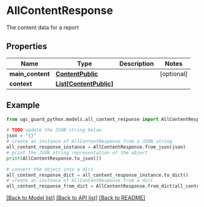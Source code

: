 # AllContentResponse

The content data for a report

## Properties

Name | Type | Description | Notes
------------ | ------------- | ------------- | -------------
**main_content** | [**ContentPublic**](ContentPublic.md) |  | [optional] 
**context** | [**List[ContentPublic]**](ContentPublic.md) |  | 

## Example

```python
from ugc_guard_python.models.all_content_response import AllContentResponse

# TODO update the JSON string below
json = "{}"
# create an instance of AllContentResponse from a JSON string
all_content_response_instance = AllContentResponse.from_json(json)
# print the JSON string representation of the object
print(AllContentResponse.to_json())

# convert the object into a dict
all_content_response_dict = all_content_response_instance.to_dict()
# create an instance of AllContentResponse from a dict
all_content_response_from_dict = AllContentResponse.from_dict(all_content_response_dict)
```
[[Back to Model list]](../README.md#documentation-for-models) [[Back to API list]](../README.md#documentation-for-api-endpoints) [[Back to README]](../README.md)


